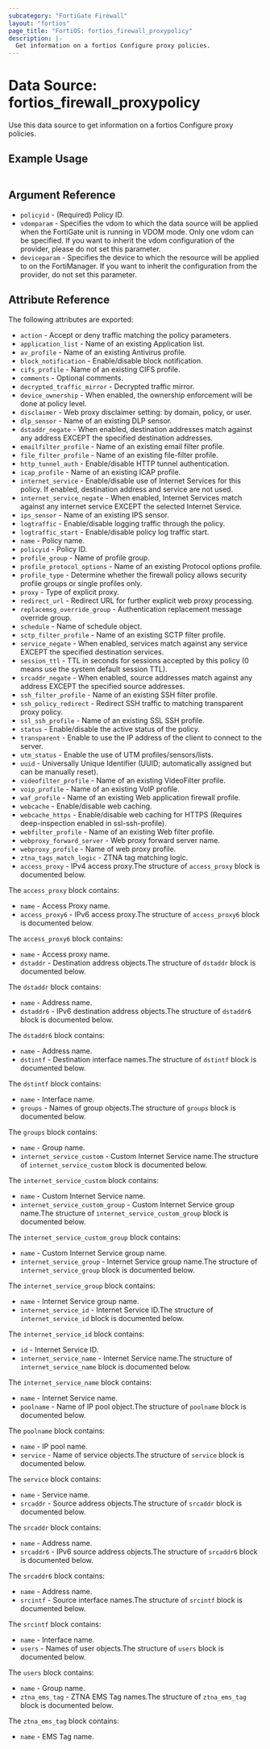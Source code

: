 ```yaml
---
subcategory: "FortiGate Firewall"
layout: "fortios"
page_title: "FortiOS: fortios_firewall_proxypolicy"
description: |-
  Get information on a fortios Configure proxy policies.
---
```


# Data Source: fortios_firewall_proxypolicy
Use this data source to get information on a fortios Configure proxy policies.


## Example Usage

```hcl

```

## Argument Reference

* `policyid` - (Required) Policy ID.
* `vdomparam` - Specifies the vdom to which the data source will be applied when the FortiGate unit is running in VDOM mode. Only one vdom can be specified. If you want to inherit the vdom configuration of the provider, please do not set this parameter.
* `deviceparam` - Specifies the device to which the resource will be applied to on the FortiManager. If you want to inherit the configuration from the provider, do not set this parameter.

## Attribute Reference

The following attributes are exported:

* `action` - Accept or deny traffic matching the policy parameters.
* `application_list` - Name of an existing Application list.
* `av_profile` - Name of an existing Antivirus profile.
* `block_notification` - Enable/disable block notification.
* `cifs_profile` - Name of an existing CIFS profile.
* `comments` - Optional comments.
* `decrypted_traffic_mirror` - Decrypted traffic mirror.
* `device_ownership` - When enabled, the ownership enforcement will be done at policy level.
* `disclaimer` - Web proxy disclaimer setting: by domain, policy, or user.
* `dlp_sensor` - Name of an existing DLP sensor.
* `dstaddr_negate` - When enabled, destination addresses match against any address EXCEPT the specified destination addresses.
* `emailfilter_profile` - Name of an existing email filter profile.
* `file_filter_profile` - Name of an existing file-filter profile.
* `http_tunnel_auth` - Enable/disable HTTP tunnel authentication.
* `icap_profile` - Name of an existing ICAP profile.
* `internet_service` - Enable/disable use of Internet Services for this policy. If enabled, destination address and service are not used.
* `internet_service_negate` - When enabled, Internet Services match against any internet service EXCEPT the selected Internet Service.
* `ips_sensor` - Name of an existing IPS sensor.
* `logtraffic` - Enable/disable logging traffic through the policy.
* `logtraffic_start` - Enable/disable policy log traffic start.
* `name` - Policy name.
* `policyid` - Policy ID.
* `profile_group` - Name of profile group.
* `profile_protocol_options` - Name of an existing Protocol options profile.
* `profile_type` - Determine whether the firewall policy allows security profile groups or single profiles only.
* `proxy` - Type of explicit proxy.
* `redirect_url` - Redirect URL for further explicit web proxy processing.
* `replacemsg_override_group` - Authentication replacement message override group.
* `schedule` - Name of schedule object.
* `sctp_filter_profile` - Name of an existing SCTP filter profile.
* `service_negate` - When enabled, services match against any service EXCEPT the specified destination services.
* `session_ttl` - TTL in seconds for sessions accepted by this policy (0 means use the system default session TTL).
* `srcaddr_negate` - When enabled, source addresses match against any address EXCEPT the specified source addresses.
* `ssh_filter_profile` - Name of an existing SSH filter profile.
* `ssh_policy_redirect` - Redirect SSH traffic to matching transparent proxy policy.
* `ssl_ssh_profile` - Name of an existing SSL SSH profile.
* `status` - Enable/disable the active status of the policy.
* `transparent` - Enable to use the IP address of the client to connect to the server.
* `utm_status` - Enable the use of UTM profiles/sensors/lists.
* `uuid` - Universally Unique Identifier (UUID; automatically assigned but can be manually reset).
* `videofilter_profile` - Name of an existing VideoFilter profile.
* `voip_profile` - Name of an existing VoIP profile.
* `waf_profile` - Name of an existing Web application firewall profile.
* `webcache` - Enable/disable web caching.
* `webcache_https` - Enable/disable web caching for HTTPS (Requires deep-inspection enabled in ssl-ssh-profile).
* `webfilter_profile` - Name of an existing Web filter profile.
* `webproxy_forward_server` - Web proxy forward server name.
* `webproxy_profile` - Name of web proxy profile.
* `ztna_tags_match_logic` - ZTNA tag matching logic.
* `access_proxy` - IPv4 access proxy.The structure of `access_proxy` block is documented below.

The `access_proxy` block contains:

* `name` - Access Proxy name.
* `access_proxy6` - IPv6 access proxy.The structure of `access_proxy6` block is documented below.

The `access_proxy6` block contains:

* `name` - Access proxy name.
* `dstaddr` - Destination address objects.The structure of `dstaddr` block is documented below.

The `dstaddr` block contains:

* `name` - Address name.
* `dstaddr6` - IPv6 destination address objects.The structure of `dstaddr6` block is documented below.

The `dstaddr6` block contains:

* `name` - Address name.
* `dstintf` - Destination interface names.The structure of `dstintf` block is documented below.

The `dstintf` block contains:

* `name` - Interface name.
* `groups` - Names of group objects.The structure of `groups` block is documented below.

The `groups` block contains:

* `name` - Group name.
* `internet_service_custom` - Custom Internet Service name.The structure of `internet_service_custom` block is documented below.

The `internet_service_custom` block contains:

* `name` - Custom Internet Service name.
* `internet_service_custom_group` - Custom Internet Service group name.The structure of `internet_service_custom_group` block is documented below.

The `internet_service_custom_group` block contains:

* `name` - Custom Internet Service group name.
* `internet_service_group` - Internet Service group name.The structure of `internet_service_group` block is documented below.

The `internet_service_group` block contains:

* `name` - Internet Service group name.
* `internet_service_id` - Internet Service ID.The structure of `internet_service_id` block is documented below.

The `internet_service_id` block contains:

* `id` - Internet Service ID.
* `internet_service_name` - Internet Service name.The structure of `internet_service_name` block is documented below.

The `internet_service_name` block contains:

* `name` - Internet Service name.
* `poolname` - Name of IP pool object.The structure of `poolname` block is documented below.

The `poolname` block contains:

* `name` - IP pool name.
* `service` - Name of service objects.The structure of `service` block is documented below.

The `service` block contains:

* `name` - Service name.
* `srcaddr` - Source address objects.The structure of `srcaddr` block is documented below.

The `srcaddr` block contains:

* `name` - Address name.
* `srcaddr6` - IPv6 source address objects.The structure of `srcaddr6` block is documented below.

The `srcaddr6` block contains:

* `name` - Address name.
* `srcintf` - Source interface names.The structure of `srcintf` block is documented below.

The `srcintf` block contains:

* `name` - Interface name.
* `users` - Names of user objects.The structure of `users` block is documented below.

The `users` block contains:

* `name` - Group name.
* `ztna_ems_tag` - ZTNA EMS Tag names.The structure of `ztna_ems_tag` block is documented below.

The `ztna_ems_tag` block contains:

* `name` - EMS Tag name.
